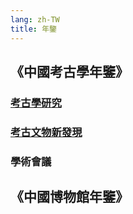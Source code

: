 ```yaml
---
lang: zh-TW
title: 年鑒
---
```

## 《中國考古學年鑒》
### [考古學研究](archaeological-research.md)
### [考古文物新發現](new-archaeological-find.md)
### 學術會議
## 《中國博物館年鑒》